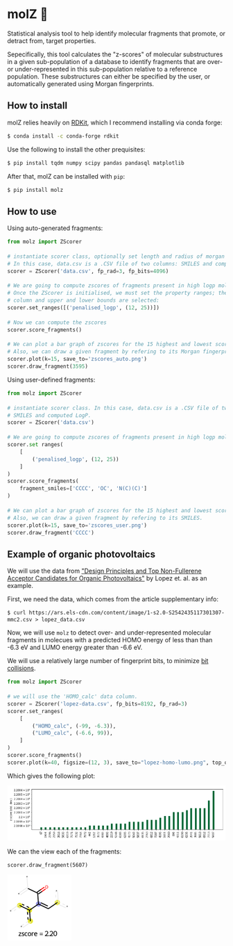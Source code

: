 # molZ 🧪

Statistical analysis tool to help identify molecular fragments that promote, or detract from,
target properties.

Sepecifically, this tool calculates the "z-scores" of molecular substructures in a given
sub-population of a database to identify fragments that are over- or under-represented in this
sub-population relative to a reference population. These substructures can either be specified
by the user, or automatically generated using Morgan fingerprints.

## How to install

molZ relies heavily on [RDKit](https://www.rdkit.org), which I recommend installing via conda
forge:

```bash
$ conda install -c conda-forge rdkit
```

Use the following to install the other prequisites:

```bash
$ pip install tqdm numpy scipy pandas pandasql matplotlib
```

After that, molZ can be installed with `pip`:

```bash
$ pip install molz
```

## How to use

Using auto-generated fragments:

```python
from molz import ZScorer

# instantiate scorer class, optionally set length and radius of morgan fingerprint.
# In this case, data.csv is a .CSV file of two columns: SMILES and computed LogP.
scorer = ZScorer('data.csv', fp_rad=3, fp_bits=4096)

# We are going to compute zscores of fragments present in high logp molecules.
# Once the ZScorer is initialised, we must set the property ranges; the data 
# column and upper and lower bounds are selected:
scorer.set_ranges([('penalised_logp', (12, 25))])

# Now we can compute the zscores
scorer.score_fragments()

# We can plot a bar graph of zscores for the 15 highest and lowest scoring fragments.
# Also, we can draw a given fragment by refering to its Morgan fingerprint bit index.
scorer.plot(k=15, save_to='zscores_auto.png')
scorer.draw_fragment(3595)

```

Using user-defined fragments:

```python
from molz import ZScorer

# instantiate scorer class. In this case, data.csv is a .CSV file of two columns:
# SMILES and computed LogP.
scorer = ZScorer('data.csv')

# We are going to compute zscores of fragments present in high logp molecules.
scorer.set ranges(
    [
        ('penalised_logp', (12, 25))
    ]
)
scorer.score_fragments(
    fragment_smiles=['CCCC', 'OC', 'N(C)(C)']
)

# We can plot a bar graph of zscores for the 15 highest and lowest scoring fragments.
# Also, we can draw a given fragment by refering to its SMILES.
scorer.plot(k=15, save_to='zscores_user.png')
scorer.draw_fragment('CCCC')
```

## Example of organic photovoltaics

We will use the data from ["Design Principles and Top Non-Fullerene Acceptor Candidates for
Organic Photovoltaics"](https://doi.org/10.1016/j.joule.2017.10.006) by Lopez et. al. as an
example.

First, we need the data, which comes from the article supplementary info:

```
$ curl https://ars.els-cdn.com/content/image/1-s2.0-S2542435117301307-mmc2.csv > lopez_data.csv
```

Now, we will use `molz` to detect over- and under-represented molecular fragments in molecues
with a predicted HOMO energy of less than than -6.3 eV and LUMO energy greater than -6.6 eV. 

We will use a relatively large number of fingerprint bits, to minimize
[bit collisions](http://rdkit.blogspot.com/2014/02/colliding-bits.html).

```python
from molz import ZScorer

# we will use the 'HOMO_calc' data column.
scorer = ZScorer('lopez-data.csv', fp_bits=8192, fp_rad=3)
scorer.set_ranges(
    [
        ("HOMO_calc", (-99, -6.3)),
        ("LUMO_calc", (-6.6, 99)),
    ]
)
scorer.score_fragments()
scorer.plot(k=40, figsize=(12, 3), save_to="lopez-homo-lumo.png", top_only=True, log_y=True)
```

Which gives the following plot:

<img src="./assets/lopez-homo-lumo.png"/>

We can the view each of the fragments:

```
scorer.draw_fragment(5607)
```

<img src="./assets/frag_5607.PNG"/>
